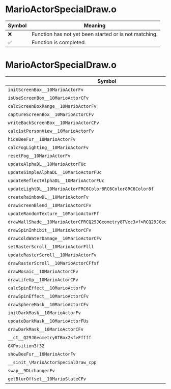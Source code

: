 # MarioActorSpecialDraw.o
| Symbol | Meaning 
| ------------- | ------------- 
| :x: | Function has not yet been started or is not matching. 
| :white_check_mark: | Function is completed. 


# MarioActorSpecialDraw.o
| Symbol | Decompiled? |
| ------------- | ------------- |
| `initScreenBox__10MarioActorFv` | :x: |
| `isUseScreenBox__10MarioActorCFv` | :x: |
| `calcScreenBoxRange__10MarioActorFv` | :x: |
| `captureScreenBox__10MarioActorCFv` | :x: |
| `writeBackScreenBox__10MarioActorCFv` | :x: |
| `calc1stPersonView__10MarioActorFv` | :x: |
| `hideBeeFur__10MarioActorFv` | :x: |
| `calcFogLighting__10MarioActorFv` | :x: |
| `resetFog__10MarioActorFv` | :x: |
| `updateAlphaDL__10MarioActorFUc` | :x: |
| `updateSimpleAlphaDL__10MarioActorFUc` | :x: |
| `updateReflectAlphaDL__10MarioActorFUc` | :x: |
| `updateLightDL__10MarioActorFRC6Color8RC6Color8RC6Color8f` | :x: |
| `createRainbowDL__10MarioActorFv` | :x: |
| `drawScreenBlend__10MarioActorCFv` | :x: |
| `updateRandomTexture__10MarioActorFf` | :x: |
| `drawWallShade__10MarioActorCFRCQ29JGeometry8TVec3<f>RCQ29JGeometry8TVec3<f>f` | :x: |
| `drawSpinInhibit__10MarioActorCFv` | :x: |
| `drawColdWaterDamage__10MarioActorCFv` | :x: |
| `setRasterScroll__10MarioActorFlll` | :x: |
| `updateRasterScroll__10MarioActorFv` | :x: |
| `drawRasterScroll__10MarioActorCFfsf` | :x: |
| `drawMosaic__10MarioActorCFv` | :x: |
| `drawLifeUp__10MarioActorCFv` | :x: |
| `calcSpinEffect__10MarioActorFv` | :x: |
| `drawSpinEffect__10MarioActorCFv` | :x: |
| `drawSphereMask__10MarioActorCFv` | :x: |
| `initDarkMask__10MarioActorFv` | :x: |
| `updateDarkMask__10MarioActorFUs` | :x: |
| `drawDarkMask__10MarioActorCFv` | :x: |
| `__ct__Q29JGeometry8TBox2<f>Fffff` | :x: |
| `GXPosition3f32` | :x: |
| `showBeeFur__10MarioActorFv` | :x: |
| `__sinit_\MarioActorSpecialDraw_cpp` | :x: |
| `swap__9DLchangerFv` | :x: |
| `getBlurOffset__10MarioStateCFv` | :x: |

